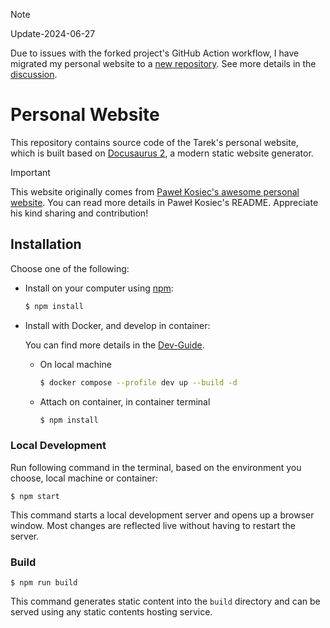 > [!NOTE]
> Update-2024-06-27
>
> Due to issues with the forked project's GitHub Action workflow, I have migrated my personal website to a [new repository]((https://github.com/liuyuweitarek/liuyuweitarek.github.io)). See more details in the [discussion](https://github.com/orgs/community/discussions/26704).


# Personal Website

This repository contains source code of the Tarek's personal website, which is built based on [Docusaurus 2](https://docusaurus.io/), a modern static website generator. 

> [!IMPORTANT]
> This website originally comes from [Paweł Kosiec's awesome personal website](https://github.com/pkosiec/website). You can read more details in Paweł Kosiec's README. Appreciate his kind sharing and contribution!

## Installation

Choose one of the following:

- Install on your computer using [npm](https://docs.npmjs.com/cli/install): 

    
    ```bash
    $ npm install
    ```

- Install with Docker, and develop in container:
    
    You can find more details in the [Dev-Guide](./docs/Dev-Guide/index.mdx).

    - On local machine 
    
        ```bash
        $ docker compose --profile dev up --build -d
        ```
    - Attach on container, in container terminal

        ```bash
        $ npm install
        ```

### Local Development

Run following command in the terminal, based on the environment you choose, local machine or container:

```
$ npm start
```

This command starts a local development server and opens up a browser window. Most changes are reflected live without having to restart the server.

### Build

```
$ npm run build
```

This command generates static content into the `build` directory and can be served using any static contents hosting service.
